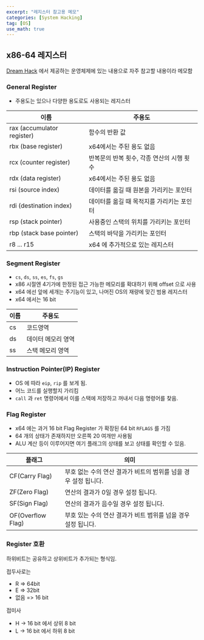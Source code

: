 ```yaml
---
excerpt: "레지스터 참고용 메모"
categories: [System Hacking]
tag: [OS]
use_math: true
---
```


## x86-64 레지스터

[Dream Hack](https://dreamhack.io/) 에서 제공하는 운영체제에 있는 내용으로 자주 참고할 내용이라 메모함

### General Register

+ 주용도는 있으나 다양한 용도로도 사용되는 레지스터
  
|이름|주용도|
|---|---|
|rax (accumulator register)|함수의 반환 값|
|rbx (base register)|x64에서는 주된 용도 없음|
|rcx (counter register)|반복문의 반복 횟수, 각종 연산의 시행 횟수|
|rdx (data register)|x64에서는 주된 용도 없음|
|rsi (source index)|데이터를 옮길 때 원본을 가리키는 포인터|
|rdi (destination index)|데이터를 옮길 때 목적지를 가리키는 포인터|
|rsp (stack pointer)|사용중인 스택의 위치를 가리키는 포인터|
|rbp (stack base pointer)|스택의 바닥을 가리키는 포인터|
|r8 ... r15|x64 에 추가적으로 있는 레지스터|

### Segment Register

+ ```cs```, ```ds```, ```ss```, ```es```, ```fs```, ```gs```
+ x86 시절엔 4기가에 한정된 접근 가능한 메모리를 확대하기 위해 offset 으로 사용
+ x64 에선 앞에 세개는 주기능이 있고, 나머진 OS의 재량에 맞긴 범용 레지스터
+ x64 에서는 16 bit

|이름|주용도|
|---|---|
|cs|코드영역|
|ds|데이터 메모리 영역|
|ss|스택 메모리 영역|

### Instruction Pointer(IP) Register

+ OS 에 따라 ```eip```, ```rip``` 를 보게 됨.
+ 어느 코드를 실행할지 가리킴
+ ```call``` 과 ```ret``` 명령어에서 이를 스택에 저장하고 꺼내서 다음 명령어를 찾음. 

### Flag Register

+ x64 에는 과거 16 bit Flag Register 가 확장된 64 bit ```RFLAGS``` 를 가짐
+ 64 개의 상태가 존재하지만 오른쪽 20 여개만 사용됨
+ ALU 계산 등이 이루어지면 여기 플래그의 상태를 보고 상태를 확인할 수 있음.

|플래그|의미|
|---|---|
|CF(Carry Flag)|부호 없는 수의 연산 결과가 비트의 범위를 넘을 경우 설정 됩니다.|
|ZF(Zero Flag)|연산의 결과가 0일 경우 설정 됩니다.|
|SF(Sign Flag)|연산의 결과가 음수일 경우 설정 됩니다.|
|OF(Overflow Flag)|부호 있는 수의 연산 결과가 비트 범위를 넘을 경우 설정 됩니다.|

### Register 호환

하위비트는 공유하고 상위비트가 추가되는 형식임.

접두사로는
+ R => 64bit
+ E => 32bit
+ 없음 => 16 bit

접미사
+ H -> 16 bit 에서 상위 8 bit
+ L -> 16 bit 에서 하위 8 bit
